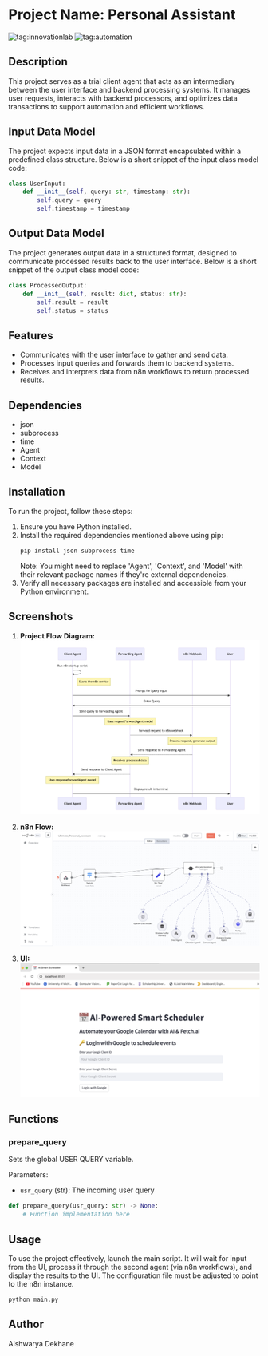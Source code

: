 # Project Name: Personal Assistant

![tag:innovationlab](https://img.shields.io/badge/innovationlab-3D8BD3) ![tag:automation](https://img.shields.io/badge/automation-3D8BD3)

## Description
This project serves as a trial client agent that acts as an intermediary between the user interface and backend processing systems. It manages user requests, interacts with backend processors, and optimizes data transactions to support automation and efficient workflows.

## Input Data Model
The project expects input data in a JSON format encapsulated within a predefined class structure. Below is a short snippet of the input class model code:

```python
class UserInput:
    def __init__(self, query: str, timestamp: str):
        self.query = query
        self.timestamp = timestamp
```

## Output Data Model
The project generates output data in a structured format, designed to communicate processed results back to the user interface. Below is a short snippet of the output class model code:

```python
class ProcessedOutput:
    def __init__(self, result: dict, status: str):
        self.result = result
        self.status = status
```

## Features
- Communicates with the user interface to gather and send data.
- Processes input queries and forwards them to backend systems.
- Receives and interprets data from n8n workflows to return processed results.

## Dependencies
- json
- subprocess
- time
- Agent
- Context
- Model

## Installation
To run the project, follow these steps:
1. Ensure you have Python installed.
2. Install the required dependencies mentioned above using pip:
   ```bash
   pip install json subprocess time
   ```
   Note: You might need to replace 'Agent', 'Context', and 'Model' with their relevant package names if they're external dependencies.
3. Verify all necessary packages are installed and accessible from your Python environment.

## Screenshots

1. **Project Flow Diagram:** 
![Screenshot](./Screenshot1.png)

2. **n8n Flow:** 
![Screenshot](./Screenshot2.png)

3. **UI:** 
![Screenshot](./Screenshot3.png)

## Functions

### prepare_query
Sets the global USER QUERY variable.

Parameters:
- `usr_query` (str): The incoming user query

```python
def prepare_query(usr_query: str) -> None:
    # Function implementation here
```

## Usage
To use the project effectively, launch the main script. It will wait for input from the UI, process it through the second agent (via n8n workflows), and display the results to the UI. The configuration file must be adjusted to point to the n8n instance.

```bash
python main.py
```

## Author
Aishwarya Dekhane